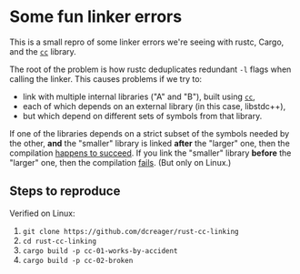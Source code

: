 # Some fun linker errors

This is a small repro of some linker errors we're seeing with rustc, Cargo, and
the [`cc`][] library.

[`cc`]: https://crates.io/crates/cc

The root of the problem is how rustc deduplicates redundant `-l` flags when
calling the linker.  This causes problems if we try to:

  - link with multiple internal libraries ("A" and "B"), built using [`cc`][],
  - each of which depends on an external library (in this case, libstdc++),
  - but which depend on different sets of symbols from that library.

If one of the libraries depends on a strict subset of the symbols needed by the
other, **and** the "smaller" library is linked **after** the "larger" one, then
the compilation [happens to succeed](cc-01-works-by-accident/build.rs).  If you
link the "smaller" library **before** the "larger" one, then the compilation
[fails](cc-02-broken/build.rs).  (But only on Linux.)

## Steps to reproduce

Verified on Linux:

1. `git clone https://github.com/dcreager/rust-cc-linking`
2. `cd rust-cc-linking`
3. `cargo build -p cc-01-works-by-accident`
4. `cargo build -p cc-02-broken`
